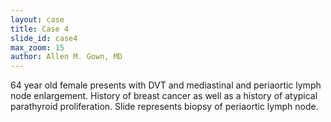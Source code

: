 ```yaml
---
layout: case
title: Case 4
slide_id: case4
max_zoom: 15
author: Allen M. Gown, MD
---
```

64 year old female presents with DVT and mediastinal and periaortic lymph node enlargement. History of breast cancer as well as a history of atypical parathyroid proliferation. Slide represents biopsy of periaortic lymph node.
